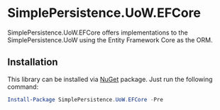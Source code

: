 # SimplePersistence.UoW.EFCore
SimplePersistence.UoW.EFCore offers implementations to the SimplePersistence.UoW using the Entity Framework Core as the ORM.

## Installation
This library can be installed via [NuGet](https://www.nuget.org/packages/SimplePersistence.UoW.EFCore/) package. Just run the following command:

```powershell
Install-Package SimplePersistence.UoW.EFCore -Pre
```
